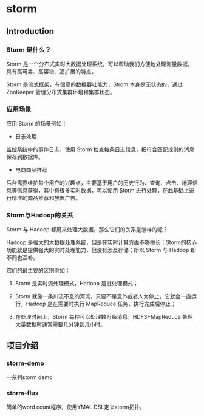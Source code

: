 # storm 

## Introduction

### Storm 是什么？

Storm 是一个分布式实时大数据处理系统，可以帮助我们方便地处理海量数据，具有高可靠、高容错、高扩展的特点。

Storm 是流式框架，有很高的数据吞吐能力，Strom 本身是无状态的，通过 ZooKeeper 管理分布式集群环境和集群状态。

### 应用场景

应用 Storm 的场景例如：

* 日志处理

监控系统中的事件日志，使用 Storm 检查每条日志信息，把符合匹配规则的消息保存到数据库。

* 电商商品推荐

后台需要维护每个用户的兴趣点，主要基于用户的历史行为、查询、点击、地理信息等信息获得，其中有很多实时数据，可以使用 Storm 进行处理，在此基础上进行精准的商品推荐和放置广告。

### Storm与Hadoop的关系


Storm 与 Hadoop 都用来处理大数据，那么它们的关系是怎样的呢？

 
Hadoop 是强大的大数据处理系统，但是在实时计算方面不够擅长；Storm的核心功能就是提供强大的实时处理能力，但没有涉及存储；所以 Storm 与 Hadoop 即不同也互补。


它们的最主要的区别例如：
 

1. Storm 是实时流处理模式，Hadoop 是批处理模式；

2. Storm 就像一条川流不息的河流，只要不是意外或者人为停止，它就会一直运行，Hadoop 是在需要时执行 MapReduce 任务，执行完成后停止；

3. 在处理时间上，Storm 每秒可以处理数万条消息，HDFS+MapReduce 处理大量数据时通常需要几分钟到几小时。

## 项目介绍

### storm-demo

一系列storm demo

### storm-flux 

简单的word count程序，使用YMAL DSL定义storm拓扑。